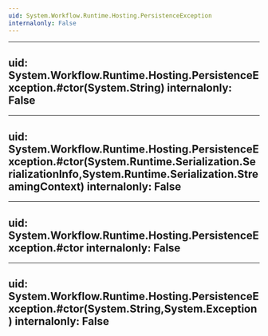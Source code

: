 ```yaml
---
uid: System.Workflow.Runtime.Hosting.PersistenceException
internalonly: False
---
```


---
uid: System.Workflow.Runtime.Hosting.PersistenceException.#ctor(System.String)
internalonly: False
---

---
uid: System.Workflow.Runtime.Hosting.PersistenceException.#ctor(System.Runtime.Serialization.SerializationInfo,System.Runtime.Serialization.StreamingContext)
internalonly: False
---

---
uid: System.Workflow.Runtime.Hosting.PersistenceException.#ctor
internalonly: False
---

---
uid: System.Workflow.Runtime.Hosting.PersistenceException.#ctor(System.String,System.Exception)
internalonly: False
---
